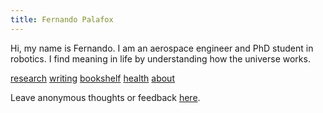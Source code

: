 ```yaml
---
title: Fernando Palafox
---
```


Hi, my name is Fernando. I am an aerospace engineer and PhD student in robotics. I find meaning in life by understanding how the universe works. 

[research](research.md)
[writing](writing)
[bookshelf](bookshelf.md)
[health](health.md)
[about](about.md)

Leave anonymous thoughts or feedback [here](https://forms.gle/ZF31PFQEHVKtGWuE6).